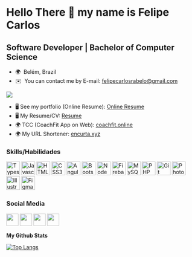 Hello There 👋 my name is Felipe Carlos
===============================

Software Developer | Bachelor of Computer Science
---------------

* 🌍  Belém, Brazil
* ✉️  You can contact me by E-mail: [felipecarlosrabelo@gmail.com](mailto:felipecarlosrabelo@gmail.com)

<a href="https://www.github.com/sfelipecarl36" target="_blank" rel="noreferrer"><img
src="https://img.shields.io/github/followers/sfelipecarl36?logo=github&style=for-the-badge&color=0891b2&labelColor=1c1917" /></a>

* 🖥️  See my portfolio (Online Resume): [Online Resume](https://sfelipecarl36.github.io)
* 🖥️  My Resume/CV: [Resume](https://programathor.s3.sa-east-1.amazonaws.com/uploads/user/curriculum/221334/Curriculo_FelipeCarlos2024.pdf?X-Amz-Expires=600&X-Amz-Date=20240216T084954Z&X-Amz-Algorithm=AWS4-HMAC-SHA256&X-Amz-Credential=AKIAIIL73EXGLO35ED5Q%2F20240216%2Fsa-east-1%2Fs3%2Faws4_request&X-Amz-SignedHeaders=host&X-Amz-Signature=2ab539af6ba0abca96c1a5295daa09e532eb749c86613e7b8f7dc26bc26001c7)
* 🌍  TCC (CoachFit App on Web): [coachfit.online](https://coachfit.online)
* 🌍  My URL Shortener: [encurta.xyz](https://encurta.xyz)

### Skills/Habilidades

<p align="left">
<a href="https://www.typescriptlang.org/" target="_blank" rel="noreferrer"><img src="https://raw.githubusercontent.com/danielcranney/readme-generator/main/public/icons/skills/typescript-colored.svg" width="36" height="36" alt="Typescript" /></a>
<a href="https://developer.mozilla.org/en-US/docs/Web/JavaScript" target="_blank" rel="noreferrer"><img src="https://raw.githubusercontent.com/danielcranney/readme-generator/main/public/icons/skills/javascript-colored.svg" width="36" height="36" alt="Javascript" /></a>
<a href="https://developer.mozilla.org/en-US/docs/Glossary/HTML5" target="_blank" rel="noreferrer"><img src="https://raw.githubusercontent.com/danielcranney/readme-generator/main/public/icons/skills/html5-colored.svg" width="36" height="36" alt="HTML5" /></a>
<a href="https://www.w3.org/TR/CSS/#css" target="_blank" rel="noreferrer"><img src="https://raw.githubusercontent.com/danielcranney/readme-generator/main/public/icons/skills/css3-colored.svg" width="36" height="36" alt="CSS3" /></a>
<a href="https://angular.io/" target="_blank" rel="noreferrer"><img src="https://raw.githubusercontent.com/danielcranney/readme-generator/main/public/icons/skills/angularjs-colored.svg" width="36" height="36" alt="Angular" /></a>
<a href="https://getbootstrap.com/" target="_blank" rel="noreferrer"><img src="https://raw.githubusercontent.com/danielcranney/readme-generator/main/public/icons/skills/bootstrap-colored.svg" width="36" height="36" alt="Bootstrap" /></a>
<a href="https://nodejs.org/en/" target="_blank" rel="noreferrer"><img src="https://raw.githubusercontent.com/danielcranney/readme-generator/main/public/icons/skills/nodejs-colored.svg" width="36" height="36" alt="NodeJS" /></a>
<a href="https://firebase.google.com/" target="_blank" rel="noreferrer"><img src="https://raw.githubusercontent.com/danielcranney/readme-generator/main/public/icons/skills/firebase-colored.svg" width="36" height="36" alt="Firebase" /></a>
<a href="https://www.mysql.com/" target="_blank" rel="noreferrer"><img src="https://raw.githubusercontent.com/danielcranney/readme-generator/main/public/icons/skills/mysql-colored.svg" width="36" height="36" alt="MySQL" /></a>
<a href="https://www.php.net" target="_blank" rel="noreferrer"><img src="https://raw.githubusercontent.com/danielcranney/readme-generator/main/public/icons/skills/php-colored.svg" width="36" height="36" alt="PHP" /></a>
<a href="https://git-scm.com/" target="_blank" rel="noreferrer"><img src="https://raw.githubusercontent.com/danielcranney/readme-generator/main/public/icons/skills/git-colored.svg" width="36" height="36" alt="Git" /></a>
<a href="https://www.adobe.com/uk/products/photoshop.html" target="_blank" rel="noreferrer"><img src="https://raw.githubusercontent.com/danielcranney/readme-generator/main/public/icons/skills/photoshop-colored.svg" width="36" height="36" alt="Photoshop" /></a>
<a href="adobe.com/uk/products/illustrator.html" target="_blank" rel="noreferrer"><img src="https://raw.githubusercontent.com/danielcranney/readme-generator/main/public/icons/skills/illustrator-colored.svg" width="36" height="36" alt="Illustrator" /></a>
<a href="https://www.figma.com/" target="_blank" rel="noreferrer"><img src="https://raw.githubusercontent.com/danielcranney/readme-generator/main/public/icons/skills/figma-colored.svg" width="36" height="36" alt="Figma" /></a>
</p>


### Social Media

<p align="left"> <a href="https://www.github.com/sfelipecarl36" target="_blank" rel="noreferrer"><img src="https://raw.githubusercontent.com/danielcranney/readme-generator/main/public/icons/socials/github-dark.svg" width="32" height="32" /></a> <a href="http://www.instagram.com/sfelipecarl36" target="_blank" rel="noreferrer"><img src="https://raw.githubusercontent.com/danielcranney/readme-generator/main/public/icons/socials/instagram.svg" width="32" height="32" /></a> <a href="https://www.linkedin.com/in/sfelipecarl36/" target="_blank" rel="noreferrer"><img src="https://raw.githubusercontent.com/danielcranney/readme-generator/main/public/icons/socials/linkedin.svg" width="32" height="32" /></a> <a href="https://programathor.com.br/users/221334" target="_blank" rel="noreferrer"><img src="https://avatars.githubusercontent.com/u/28989234?v=4" width="32" height="32" /></a></p>

<b>My Github Stats</b>

[![Top Langs](https://github-readme-stats-git-masterrstaa-rickstaa.vercel.app/api/top-langs/?username=sfelipecarl36&theme=algolia&show_icons=true&card_width=495&layout=compact&locale=pt-BR)](https://github.com/sfelipecarl36)
